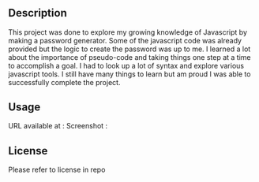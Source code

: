 # <Password Generator>

## Description

This project was done to explore my growing knowledge of Javascript by making a password generator. Some of the javascript code was already provided but the logic to create the password was up to me. I learned a lot about the importance of pseudo-code and taking things one step at a time to accomplish a goal. I had to look up a lot of syntax and explore various javascript tools. I still have many things to learn but am proud I was able to successfully complete the project. 


## Usage

URL available at :
Screenshot : 


## License

Please refer to license in repo